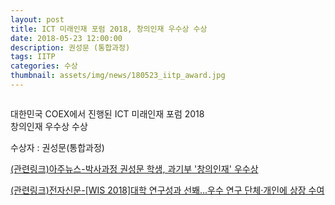 ```yaml
---
layout: post
title: ICT 미래인재 포럼 2018, 창의인재 우수상 수상
date: 2018-05-23 12:00:00
description: 권성문 (통합과정)
tags: IITP
categories: 수상
thumbnail: assets/img/news/180523_iitp_award.jpg
---
```


<img class="img-responsive img-centered" src="img/news/180523_iitp_award.jpg" alt="">
<p>대한민국 COEX에서 진행된 ICT 미래인재 포럼 2018<br> 창의인재 우수상 수상</p>
<p>수상자 : 권성문(통합과정)</p>
<p><a href="http://www.ajou.ac.kr/new/ajou/news.jsp?mode=view&article_no=178801">(관련링크)아주뉴스-박사과정 권성문 학생, 과기부 '창의인재' 우수상</a></p>
<p><a href="http://www.etnews.com/20180523000269">(관련링크)전자신문-[WIS 2018]대학 연구성과 선봬...우수 연구 단체·개인에 상장 수여</a></p>